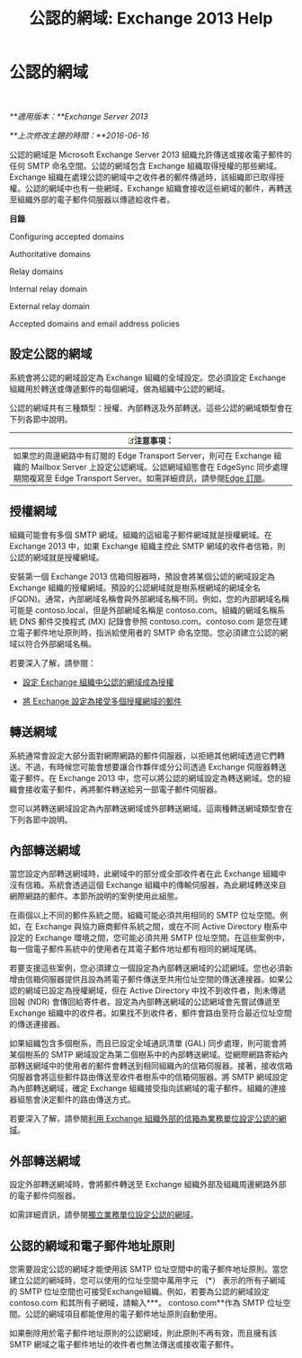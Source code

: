 ﻿---
title: '公認的網域: Exchange 2013 Help'
TOCTitle: 公認的網域
ms:assetid: c1839a5b-49f9-4c53-b247-f4e5d78efc45
ms:mtpsurl: https://technet.microsoft.com/zh-tw/library/Bb124423(v=EXCHG.150)
ms:contentKeyID: 50474118
ms.date: 05/21/2018
mtps_version: v=EXCHG.150
ms.translationtype: MT
---

# 公認的網域

 

_**適用版本：**Exchange Server 2013_

_**上次修改主題的時間：**2016-06-16_

公認的網域是 Microsoft Exchange Server 2013 組織允許傳送或接收電子郵件的任何 SMTP 命名空間。公認的網域包含 Exchange 組織取得授權的那些網域。Exchange 組織在處理公認的網域中之收件者的郵件傳遞時，該組織即已取得授權。公認的網域中也有一些網域，Exchange 組織會接收這些網域的郵件，再轉送至組織外部的電子郵件伺服器以傳遞給收件者。

**目錄**

Configuring accepted domains

Authoritative domains

Relay domains

Internal relay domain

External relay domain

Accepted domains and email address policies

## 設定公認的網域

系統會將公認的網域設定為 Exchange 組織的全域設定。您必須設定 Exchange 組織用於轉送或傳遞郵件的每個網域，做為組織中公認的網域。

公認的網域共有三種類型：授權、內部轉送及外部轉送。這些公認的網域類型會在下列各節中說明。

<table>
<thead>
<tr class="header">
<th><img src="images/Bb124558.note(EXCHG.150).gif" title="注意事項" alt="注意事項" />注意事項：</th>
</tr>
</thead>
<tbody>
<tr class="odd">
<td>如果您的周邊網路中有訂閱的 Edge Transport Server，則可在 Exchange 組織的 Mailbox Server 上設定公認網域。公認網域組態會在 EdgeSync 同步處理期間複寫至 Edge Transport Server。如需詳細資訊，請參閱<a href="edge-subscriptions-exchange-2013-help.md">Edge 訂閱</a>。</td>
</tr>
</tbody>
</table>


## 授權網域

組織可能會有多個 SMTP 網域。組織的這組電子郵件網域就是授權網域。在 Exchange 2013 中，如果 Exchange 組織主控此 SMTP 網域的收件者信箱，則公認的網域就是授權網域。

安裝第一個 Exchange 2013 信箱伺服器時，預設會將某個公認的網域設定為 Exchange 組織的授權網域。預設的公認網域就是樹系根網域的網域全名 (FQDN)。通常，內部網域名稱會與外部網域名稱不同。例如，您的內部網域名稱可能是 contoso.local，但是外部網域名稱是 contoso.com。組織的網域名稱系統 DNS 郵件交換程式 (MX) 記錄會參照 contoso.com。contoso.com 是您在建立電子郵件地址原則時，指派給使用者的 SMTP 命名空間。您必須建立公認的網域以符合外部網域名稱。

若要深入了解，請參閱：

  - [設定 Exchange 組織中公認的網域成為授權](configure-an-accepted-domain-within-your-exchange-organization-as-authoritative-exchange-2013-help.md)

  - [將 Exchange 設定為接受多個授權網域的郵件](configure-exchange-to-accept-mail-for-multiple-authoritative-domains-exchange-2013-help.md)

## 轉送網域

系統通常會設定大部分面對網際網路的郵件伺服器，以拒絕其他網域透過它們轉送。不過，有時候您可能會想要讓合作夥伴或分公司透過 Exchange 伺服器轉送電子郵件。在 Exchange 2013 中，您可以將公認的網域設定為轉送網域。您的組織會接收電子郵件，再將郵件轉送給另一部電子郵件伺服器。

您可以將轉送網域設定為內部轉送網域或外部轉送網域。這兩種轉送網域類型會在下列各節中說明。

## 內部轉送網域

當您設定內部轉送網域時，此網域中的部分或全部收件者在此 Exchange 組織中沒有信箱。系統會透過這個 Exchange 組織中的傳輸伺服器，為此網域轉送來自網際網路的郵件。本節所說明的案例使用此組態。

在兩個以上不同的郵件系統之間，組織可能必須共用相同的 SMTP 位址空間。例如，在 Exchange 與協力廠商郵件系統之間，或在不同 Active Directory 樹系中設定的 Exchange 環境之間，您可能必須共用 SMTP 位址空間。在這些案例中，每一個電子郵件系統中的使用者在其電子郵件地址都有相同的網域尾碼。

若要支援這些案例，您必須建立一個設定為內部轉送網域的公認網域。您也必須新增由信箱伺服器提供且設為將電子郵件傳送至共用位址空間的傳送連接器。如果公認的網域已設定為授權網域，但在 Active Directory 中找不到收件者，則未傳遞回報 (NDR) 會傳回給寄件者。設定為內部轉送網域的公認網域會先嘗試傳遞至 Exchange 組織中的收件者。如果找不到收件者，郵件會路由至符合最近位址空間的傳送連接器。

如果組織包含多個樹系，而且已設定全域通訊清單 (GAL) 同步處理，則可能會將某個樹系的 SMTP 網域設定為第二個樹系中的內部轉送網域。從網際網路寄給內部轉送網域中的使用者的郵件會轉送到相同組織內的信箱伺服器。接著，接收信箱伺服器會將這些郵件路由傳送至收件者樹系中的信箱伺服器。將 SMTP 網域設定為內部轉送網域，確定 Exchange 組織接受指向該網域的電子郵件。組織的連接器組態會決定郵件的路由傳送方式。

若要深入了解，請參閱[利用 Exchange 組織外部的信箱為業務單位設定公認的網域](configure-an-accepted-domain-for-a-business-unit-with-mailboxes-outside-your-exchange-organization-exchange-2013-help.md)。

## 外部轉送網域

設定外部轉送網域時，會將郵件轉送至 Exchange 組織外部及組織周邊網路外部的電子郵件伺服器。

如需詳細資訊，請參閱[獨立業務單位設定公認的網域](configure-an-accepted-domain-for-an-independent-business-unit-exchange-2013-help.md)。

## 公認的網域和電子郵件地址原則

您需要設定公認的網域才能使用該 SMTP 位址空間中的電子郵件地址原則。當您建立公認的網域時，您可以使用的位址空間中萬用字元 （\*） 表示的所有子網域的 SMTP 位址空間也可接受Exchange組織。例如，若要為公認的網域設定 contoso.com 和其所有子網域，請輸入**\*。 contoso.com**作為 SMTP 位址空間。公認的網域項目都能使用的電子郵件地址原則自動使用。

如果刪除用於電子郵件地址原則的公認網域，則此原則不再有效，而且擁有該 SMTP 網域之電子郵件地址的收件者也無法傳送或接收電子郵件。

